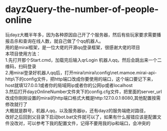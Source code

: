 # dayzQuery-the-number-of-people-online
玩dayz大概半年多，因为各种原因自己开了个服务器，然后有些玩家要求需要播报击杀和查询在线人数，就自己做了个qq机器人。<br>用的是mirai框架，是一位大佬的开源qq登录框架，很感谢大佬的项目<br>
本项目使用方法：<br>
1.先打开那个Start.cmd，加载完后输入qrLogin 机器人qq，然后会跳出来一个二维码，扫码登录<br>
2.用mirai登录好机器人qq后，打开mirai\mirai\config\net.mamoe.mirai-api-http\下的config文件，把http端口改成你要使用的端口，这个端口要记下来，host就填127.0.0.1或者你的局域网ip或者你的公网ip或者localhost<br>
3.然后打开dayzOnlineNumber文件夹下的config.cfg文件，把里面的server_url改成你刚刚设置的mirai的http端口格式大概是http:127.0.0.1:8080,其他配置按需修改就行了<br>大概就是群号，机器人qq，以及服务器ip，还有dayz的服务端绝对路径，<br>改好之后回到父目录下启动bot.bat文件就可以了，如果有什么报错应该是配置文件没改对，可以参考下我的配置文件，记得不要用我的ip和端口，会冲突的
